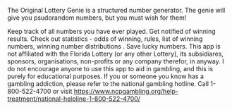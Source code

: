 The Original Lottery Genie is a structured number generator. The genie will give you psudorandom numbers, but you must wish for them!

Keep track of all numbers you have ever played. Get notified of winning results. 
Check out statistics - odds of winning, rules, list of winning numbers, winning number distributions .
Save lucky numbers. This app is not affiliated with the Florida Lottery (or any other Lottery), its subsidiares, sponsors, organisations, non-profits or any company therefor, in anyway. I do not encourage anyone to use this app to aid in gambling, and this is purely for educational purposes. If you or someone you know has a gambling addiction, please refer to the national gambling hotline. Call 1-800-522-4700 or visit https://www.ncpgambling.org/help-treatment/national-helpline-1-800-522-4700/
